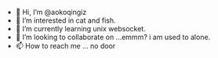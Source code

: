 - 👋 Hi, I’m @aokoqingiz
- 👀 I’m interested in cat and fish.
- 🌱 I’m currently learning unix websocket.
- 💞️ I’m looking to collaborate on ...emmm? i am used to alone.
- 📫 How to reach me ... no door

<!---
aokoqingiz/aokoqingiz is a ✨ special ✨ repository because its `README.md` (this file) appears on your GitHub profile.
You can click the Preview link to take a look at your changes.
--->
